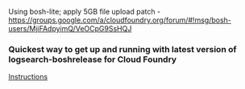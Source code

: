 Using bosh-lite; apply 5GB file upload patch - https://groups.google.com/a/cloudfoundry.org/forum/#!msg/bosh-users/MjiFAdpyimQ/VeOCpG9SsHQJ

### Quickest way to get up and running with latest version of logsearch-boshrelease for Cloud Foundry

[Instructions](https://gist.github.com/malston/02171536c1010f2bd12c)
